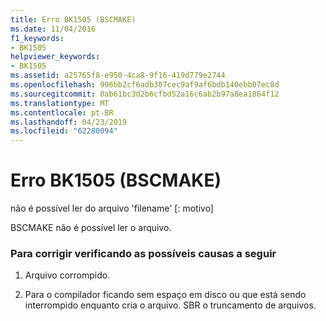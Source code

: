 ```yaml
---
title: Erro BK1505 (BSCMAKE)
ms.date: 11/04/2016
f1_keywords:
- BK1505
helpviewer_keywords:
- BK1505
ms.assetid: a25765f8-e950-4ca8-9f16-419d779e2744
ms.openlocfilehash: 996bb2cf6adb307cec9af9af6bdb140ebb07ec8d
ms.sourcegitcommit: 0ab61bc3d2b6cfbd52a16c6ab2b97a8ea1864f12
ms.translationtype: MT
ms.contentlocale: pt-BR
ms.lasthandoff: 04/23/2019
ms.locfileid: "62280094"
---
```

# <a name="bscmake-error-bk1505"></a>Erro BK1505 (BSCMAKE)

não é possível ler do arquivo 'filename' [: motivo]

BSCMAKE não é possível ler o arquivo.

### <a name="to-fix-by-checking-the-following-possible-causes"></a>Para corrigir verificando as possíveis causas a seguir

1. Arquivo corrompido.

1. Para o compilador ficando sem espaço em disco ou que está sendo interrompido enquanto cria o arquivo. SBR o truncamento de arquivos.